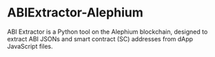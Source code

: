 # ABIExtractor-Alephium
ABI Extractor is a Python tool on the Alephium blockchain, designed to extract ABI JSONs and smart contract (SC) addresses from dApp JavaScript files.
